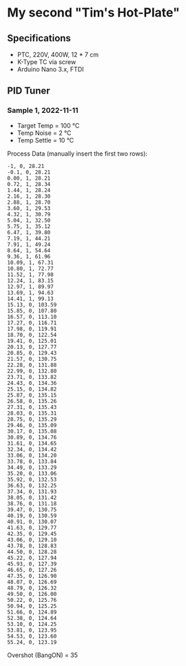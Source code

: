 # My second "Tim's Hot-Plate"

## Specifications

- PTC, 220V, 400W, 12 * 7 cm 
- K-Type TC via screw
- Arduino Nano 3.x, FTDI

## PID Tuner

### Sample 1, 2022-11-11

- Target Temp = 100 °C
- Temp Noise  =   2 °C
- Temp Settle =  10 °C

Process Data (manually insert the first two rows):
```
-1, 0, 28.21
-0.1, 0, 28.21
0.00, 1, 28.21
0.72, 1, 28.34
1.44, 1, 28.24
2.16, 1, 28.30
2.88, 1, 28.70
3.60, 1, 29.53
4.32, 1, 30.79
5.04, 1, 32.50
5.75, 1, 35.12
6.47, 1, 39.80
7.19, 1, 44.21
7.91, 1, 49.24
8.64, 1, 54.64
9.36, 1, 61.96
10.09, 1, 67.31
10.80, 1, 72.77
11.52, 1, 77.98
12.24, 1, 83.15
12.97, 1, 89.97
13.69, 1, 94.63
14.41, 1, 99.13
15.13, 0, 103.59
15.85, 0, 107.80
16.57, 0, 113.10
17.27, 0, 116.71
17.98, 0, 119.91
18.70, 0, 122.54
19.41, 0, 125.01
20.13, 0, 127.77
20.85, 0, 129.43
21.57, 0, 130.75
22.28, 0, 131.88
22.99, 0, 132.80
23.71, 0, 133.82
24.43, 0, 134.36
25.15, 0, 134.82
25.87, 0, 135.15
26.58, 0, 135.26
27.31, 0, 135.43
28.03, 0, 135.31
28.75, 0, 135.29
29.46, 0, 135.09
30.17, 0, 135.08
30.89, 0, 134.76
31.61, 0, 134.65
32.34, 0, 134.42
33.06, 0, 134.20
33.78, 0, 133.84
34.49, 0, 133.29
35.20, 0, 133.06
35.92, 0, 132.53
36.63, 0, 132.25
37.34, 0, 131.93
38.05, 0, 131.42
38.76, 0, 131.18
39.47, 0, 130.75
40.19, 0, 130.59
40.91, 0, 130.07
41.63, 0, 129.77
42.35, 0, 129.45
43.06, 0, 129.10
43.78, 0, 128.83
44.50, 0, 128.28
45.22, 0, 127.94
45.93, 0, 127.39
46.65, 0, 127.26
47.35, 0, 126.90
48.07, 0, 126.69
48.79, 0, 126.32
49.50, 0, 126.00
50.22, 0, 125.76
50.94, 0, 125.25
51.66, 0, 124.89
52.38, 0, 124.64
53.10, 0, 124.25
53.81, 0, 123.95
54.53, 0, 123.60
55.24, 0, 123.19
```
Overshot (BangON) = 35

